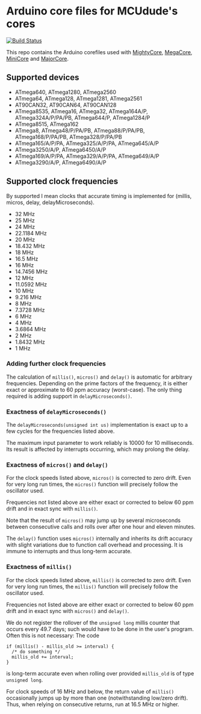 # Arduino core files for MCUdude's cores
[![Build Status](https://travis-ci.org/MCUdude/MCUdude_corefiles.svg?branch=master)](https://travis-ci.org/MCUdude/MCUdude_corefiles)

This repo contains the Arduino corefiles used with [MightyCore](https://github.com/MCUdude/MightyCore), [MegaCore](https://github.com/MCUdude/MegaCore), [MiniCore](https://github.com/MCUdude/MiniCore) and [MajorCore](https://github.com/MCUdude/MightyCore).


## Supported devices

* ATmega640, ATmega1280, ATmega2560
* ATmega64, ATmega128, ATmega1281, ATmega2561
* AT90CAN32, AT90CAN64, AT90CAN128
* ATmega8535, ATmega16, ATmega32, ATmega164A/P, ATmega324A/P/PA/PB, ATmega644/P, ATmega1284/P
* ATmega8515, ATmega162
* ATmega8, ATmega48/P/PA/PB, ATmega88/P/PA/PB, ATmega168/P/PA/PB, ATmega328/P/PA/PB
* ATmega165/A/P/PA, ATmega325/A/P/PA, ATmega645/A/P
* ATmega3250/A/P, ATmega6450/A/P
* ATmega169/A/P/PA, ATmega329/A/P/PA, ATmega649/A/P
* ATmega3290/A/P, ATmega6490/A/P


## Supported clock frequencies

By supported I mean clocks that accurate timing is implemented for (millis,
micros, delay, delayMicroseconds).

* 32 MHz
* 25 MHz
* 24 MHz
* 22.1184 MHz
* 20 MHz
* 18.432 MHz
* 18 MHz
* 16.5 MHz
* 16 MHz
* 14.7456 MHz
* 12 MHz
* 11.0592 MHz
* 10 MHz
* 9.216 MHz
* 8 MHz
* 7.3728 MHz
* 6 MHz
* 4 MHz
* 3.6864 MHz
* 2 MHz
* 1.8432 MHz
* 1 MHz


### Adding further clock frequencies

The calculation of `millis()`, `micros()` and `delay()` is automatic for
arbitrary frequencies.
Depending on the prime factors of the frequency, it is either exact or
approximate to 60 ppm accuracy (worst-case).
The only thing required is adding support in `delayMicroseconds()`.


### Exactness of `delayMicroseconds()`

The `delayMicroseconds(unsigned int us)` implementation is exact up to a few
cycles for the frequencies listed above.

The maximum input parameter to work reliably is 10000 for 10 milliseconds.
Its result is affected by interrupts occurring, which may prolong the delay.


### Exactness of `micros()` and `delay()`

For the clock speeds listed above, `micros()` is corrected to zero drift.
Even for very long run times, the `micros()` function will precisely follow the
oscillator used.

Frequencies not listed above are either exact or corrected to below 60 ppm drift
and in exact sync with `millis()`.

Note that the result of `micros()` may jump up by several microseconds between
consecutive calls and rolls over after one hour and eleven minutes.

The `delay()` function uses `micros()` internally and inherits its drift accuracy
with slight variations due to function call overhead and processing.
It is immune to interrupts and thus long-term accurate.


### Exactness of `millis()`

For the clock speeds listed above, `millis()` is corrected to zero drift.
Even for very long run times, the `millis()` function will precisely follow the
oscillator used.

Frequencies not listed above are either exact or corrected to below 60 ppm drift
and in exact sync with `micros()` and `delay()`.

We do not register the rollover of the `unsigned long` millis counter that
occurs every 49.7 days; such would have to be done in the user's program.
Often this is not necessary:  The code

    if (millis() - millis_old >= interval) {
      /* do something */
      millis_old += interval;
    }

is long-term accurate even when rolling over provided `millis_old` is of type
`unsigned long`.

For clock speeds of 16 MHz and below, the return value of `millis()`
occasionally jumps up by more than one (notwithstanding low/zero drift).
Thus, when relying on consecutive returns, run at 16.5 MHz or higher.

